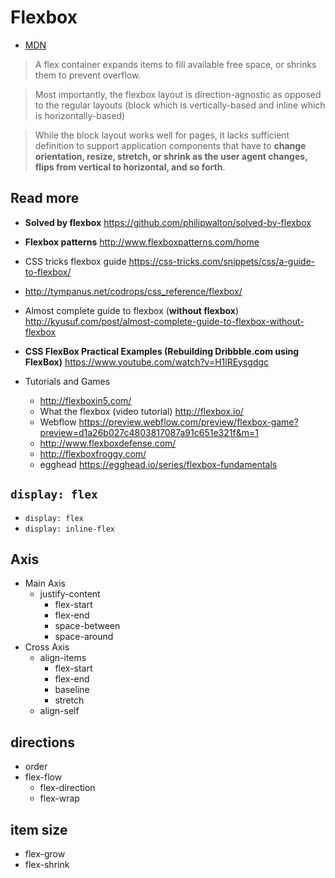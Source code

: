 # Flexbox
- [MDN](https://developer.mozilla.org/en-US/docs/Web/CSS/CSS_Flexible_Box_Layout/Using_CSS_flexible_boxes)

> A flex container expands items to fill available free space, or shrinks them to prevent overflow.

> Most importantly, the flexbox layout is direction-agnostic as opposed to the regular layouts (block which is vertically-based and inline which is horizontally-based)

> While the block layout works well for pages, it lacks sufficient definition to support application components that have to **change orientation, resize, stretch, or shrink as the user agent changes, flips from vertical to horizontal, and so forth**.


## Read more
- **Solved by flexbox** https://github.com/philipwalton/solved-by-flexbox
- **Flexbox patterns** http://www.flexboxpatterns.com/home
- CSS tricks flexbox guide https://css-tricks.com/snippets/css/a-guide-to-flexbox/
- http://tympanus.net/codrops/css_reference/flexbox/
- Almost complete guide to flexbox (**without flexbox**) http://kyusuf.com/post/almost-complete-guide-to-flexbox-without-flexbox

- **CSS FlexBox Practical Examples (Rebuilding Dribbble.com using FlexBox)** https://www.youtube.com/watch?v=H1lREysgdgc

- Tutorials and Games
  - http://flexboxin5.com/
  - What the flexbox (video tutorial) http://flexbox.io/
  - Webflow https://preview.webflow.com/preview/flexbox-game?preview=d1a26b027c4803817087a91c651e321f&m=1
  - http://www.flexboxdefense.com/
  - http://flexboxfroggy.com/  
  - egghead https://egghead.io/series/flexbox-fundamentals

## `display: flex`
- `display: flex`
- `display: inline-flex`

## Axis
- Main Axis
  - justify-content
    - flex-start
    - flex-end
    - space-between
    - space-around
- Cross Axis
  - align-items
    - flex-start
    - flex-end
    - baseline
    - stretch
  - align-self

## directions
- order
- flex-flow
  - flex-direction
  - flex-wrap

## item size
- flex-grow
- flex-shrink
